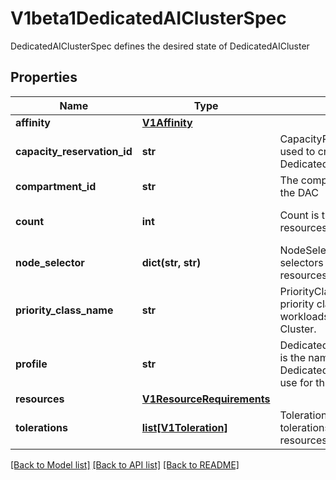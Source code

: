 # V1beta1DedicatedAIClusterSpec

DedicatedAIClusterSpec defines the desired state of DedicatedAICluster

## Properties

| Name                        | Type                                                                                                                            | Description                                                                                                    | Notes                     |
|-----------------------------|---------------------------------------------------------------------------------------------------------------------------------|----------------------------------------------------------------------------------------------------------------|---------------------------|
| **affinity**                | [**V1Affinity**](https://github.com/kubernetes-client/python/blob/master/kubernetes/docs/V1Affinity.md)                         |                                                                                                                | [optional]                |
| **capacity_reservation_id** | **str**                                                                                                                         | CapacityReservation ID that used to create this DedicatedAICluster.                                            | [optional]                |
| **compartment_id**          | **str**                                                                                                                         | The compartment ID to use for the DAC                                                                          | [optional]                |
| **count**                   | **int**                                                                                                                         | Count is the number of resources in the DAC                                                                    | [optional] [default to 0] |
| **node_selector**           | **dict(str, str)**                                                                                                              | NodeSelector specifies node selectors for scheduling the resources on specific nodes.                          | [optional]                |
| **priority_class_name**     | **str**                                                                                                                         | PriorityClassName is the priority class assigned to workloads in this Dedicated AI Cluster.                    | [optional]                |
| **profile**                 | **str**                                                                                                                         | DedicatedAIClusterProfileName is the name of the DedicatedAIClusterProfile to use for this DedicatedAICluster. | [optional]                |
| **resources**               | [**V1ResourceRequirements**](https://github.com/kubernetes-client/python/blob/master/kubernetes/docs/V1ResourceRequirements.md) |                                                                                                                | [optional]                |
| **tolerations**             | [**list[V1Toleration]**](https://github.com/kubernetes-client/python/blob/master/kubernetes/docs/V1Toleration.md)               | Tolerations specifies the tolerations for scheduling the resources on tainted nodes.                           | [optional]                |

[[Back to Model list]](../README.md#documentation-for-models) [[Back to API list]](../README.md#documentation-for-api-endpoints) [[Back to README]](../README.md)
